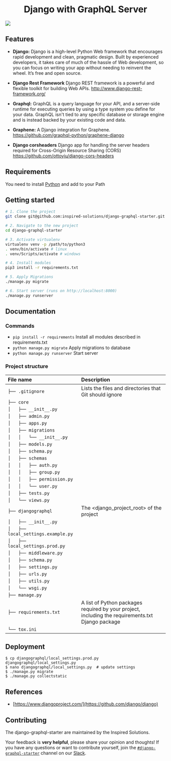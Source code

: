 <h1 align="center"><strong>Django with GraphQL Server</strong></h1>

![](https://cdn-images-1.medium.com/max/1600/1*jLrvxW83rre-25Nrhk-tww.png)

## Features

- **Django:** Django is a high-level Python Web framework that encourages rapid development and clean, pragmatic design. Built by experienced developers,
it takes care of much of the hassle of Web development, so you can focus on writing your app without needing to reinvent the wheel. It’s free and open source.

- **Django Rest Framework** Django REST framework is a powerful and flexible toolkit for building Web APIs. <http://www.django-rest-framework.org/>

- **Graphql:** GraphQL is a query language for your API, and a server-side runtime for executing queries by using a type system you define for your data.
GraphQL isn't tied to any specific database or storage engine and is instead backed by your existing code and data.

- **Graphene:** A Django integration for Graphene. <https://github.com/graphql-python/graphene-django>

- **Django corsheaders** Django app for handling the server headers required for Cross-Origin Resource Sharing
(CORS) <https://github.com/ottoyiu/django-cors-headers>

## Requirements
You need to install [Python](https://www.python.org/downloads/) and add to your Path

## Getting started

```sh
# 1. Clone the project
git clone git@github.com:inspired-solutions/django-graphql-starter.git

# 2. Navigate to the new project
cd django-graphql-starter

# 3. Activate virtualenv
virtualenv venv -p /path/to/python3
. venv/bin/activate # linux
. venv/Scripts/activate # windows

# 4. Install modules
pip3 install -r requirements.txt

# 5. Apply Migrations
./manage.py migrate

# 6. Start server (runs on http://localhost:8000)
./manage.py runserver
```

## Documentation

### Commands

* `pip install -r requirements` Install all modules described in requirements.txt
* `python manage.py migrate` Apply migrations to database
* `python manage.py runserver` Start server

### Project structure
| File name | Description|
|:---|:---|
|`├── .gitignore`| Lists the files and directories that Git should ignore |
|`├── core`| |
|`│   ├── __init__.py`||
|`│   ├── admin.py`||
|`│   ├── apps.py`||
|`│   ├── migrations`||
|`│   │   └── __init__.py`||
|`│   ├── models.py`||
|`│   ├── schema.py`||
|`│   ├── schemas`||
|`│   │   ├── auth.py`||
|`│   │   ├── group.py`||
|`│   │   ├── permission.py`||
|`│   │   └── user.py`||
|`│   ├── tests.py`||
|`│   └── views.py`||
|`├── djangographql`| The <django_project_root> of the project |
|`│   ├── __init__.py`||
|`│   ├── local_settings.example.py`||
|`│   ├── local_settings.prod.py`||
|`│   ├── middleware.py`||
|`│   ├── schema.py`||
|`│   ├── settings.py`||
|`│   ├── urls.py`||
|`│   ├── utils.py`||
|`│   └── wsgi.py`||
|`├── manage.py`||
|`├── requirements.txt`| A list of Python packages required by your project, including the requirements.txt Django package |
|`└── tox.ini`||



## Deployment

```
$ cp djangographql/local_settings.prod.py djangographql/local_settings.py
$ nano djangographql/local_settings.py  # update settings
$ ./manage.py migrate
$ ./manage.py collectstatic
```

## References
- [https://www.djangoproject.com/](https://github.com/django/django)

## Contributing

The django-graphql-starter are maintained by the Inspired Solutions.

Your feedback is **very helpful**, please share your opinion and thoughts! If you have any questions or want to contribute yourself, join the [`#django-graphql-starter`](https://inspired-solutions.slack.com/messages/django-graphql-starter) channel on our [Slack](https://inspired-solutions.slack.com/).
